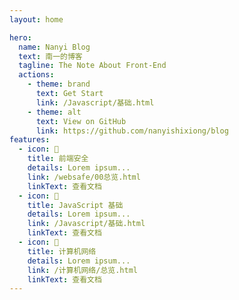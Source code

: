 ```yaml
---
layout: home

hero:
  name: Nanyi Blog
  text: 南一的博客
  tagline: The Note About Front-End
  actions:
    - theme: brand
      text: Get Start
      link: /Javascript/基础.html
    - theme: alt
      text: View on GitHub
      link: https://github.com/nanyishixiong/blog
features:
  - icon: 🍕
    title: 前端安全
    details: Lorem ipsum...
    link: /websafe/00总览.html
    linkText: 查看文档
  - icon: 🍔
    title: JavaScript 基础
    details: Lorem ipsum...
    link: /Javascript/基础.html
    linkText: 查看文档
  - icon: 🍭
    title: 计算机网络
    details: Lorem ipsum...
    link: /计算机网络/总览.html
    linkText: 查看文档
---
```


<style>
:root {
  --vp-home-hero-name-color: transparent;
  --vp-home-hero-name-background: -webkit-linear-gradient(120deg, #bd34fe 30%, #41d1ff);

  --vp-home-hero-image-background-image: linear-gradient(-45deg, #bd34fe 50%, #47caff 50%);
  --vp-home-hero-image-filter: blur(40px);
}

@media (min-width: 640px) {
  :root {
    --vp-home-hero-image-filter: blur(56px);
  }
}

@media (min-width: 960px) {
  :root {
    --vp-home-hero-image-filter: blur(72px);
  }
}
</style>
